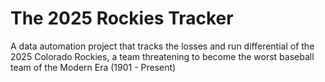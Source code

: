 # The 2025 Rockies Tracker
A data automation project that tracks the losses and run differential of the 2025 Colorado Rockies, a team threatening to become the worst baseball team of the Modern Era (1901 - Present)
